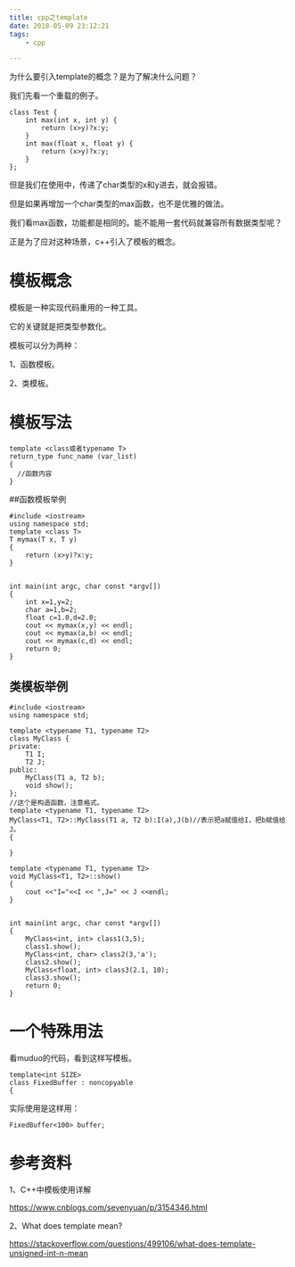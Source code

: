 ```yaml
---
title: cpp之template
date: 2018-05-09 23:12:21
tags:
	- cpp

---
```




为什么要引入template的概念？是为了解决什么问题？

我们先看一个重载的例子。

```
class Test {
	int max(int x, int y) {
		return (x>y)?x:y;
	}
	int max(float x, float y) {
		return (x>y)?x:y;
	}
};
```

但是我们在使用中，传递了char类型的x和y进去，就会报错。

但是如果再增加一个char类型的max函数，也不是优雅的做法。

我们看max函数，功能都是相同的。能不能用一套代码就兼容所有数据类型呢？

正是为了应对这种场景，c++引入了模板的概念。



# 模板概念

模板是一种实现代码重用的一种工具。

它的关键就是把类型参数化。

模板可以分为两种：

1、函数模板。

2、类模板。



# 模板写法

```
template <class或者typename T>
return_type func_name (var_list)
{
  //函数内容
}
```

##函数模板举例

```
#include <iostream>
using namespace std;
template <class T>
T mymax(T x, T y)
{
	return (x>y)?x:y;
}


int main(int argc, char const *argv[])
{
	int x=1,y=2;
	char a=1,b=2;
	float c=1.0,d=2.0;
	cout << mymax(x,y) << endl;
	cout << mymax(a,b) << endl;
	cout << mymax(c,d) << endl;
	return 0;
}
```

## 类模板举例

```
#include <iostream>
using namespace std;

template <typename T1, typename T2>
class MyClass {
private:
	T1 I;
	T2 J;
public:
	MyClass(T1 a, T2 b);
	void show();
};
//这个是构造函数，注意格式。
template <typename T1, typename T2>
MyClass<T1, T2>::MyClass(T1 a, T2 b):I(a),J(b)//表示把a赋值给I，把b赋值给J。
{

}

template <typename T1, typename T2>
void MyClass<T1, T2>::show()
{
	cout <<"I="<<I << ",J=" << J <<endl;
}


int main(int argc, char const *argv[])
{
	MyClass<int, int> class1(3,5);
	class1.show();
	MyClass<int, char> class2(3,'a');
	class2.show();
	MyClass<float, int> class3(2.1, 10);
	class3.show();
	return 0;
}

```



# 一个特殊用法

看muduo的代码，看到这样写模板。

```
template<int SIZE>
class FixedBuffer : noncopyable
{
```

实际使用是这样用：

```
FixedBuffer<100> buffer;
```



# 参考资料

1、C++中模板使用详解

https://www.cnblogs.com/sevenyuan/p/3154346.html

2、What does template <unsigned int N> mean?

https://stackoverflow.com/questions/499106/what-does-template-unsigned-int-n-mean

